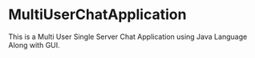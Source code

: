 # MultiUserChatApplication
This is a Multi User Single Server Chat Application using Java Language Along with GUI.
